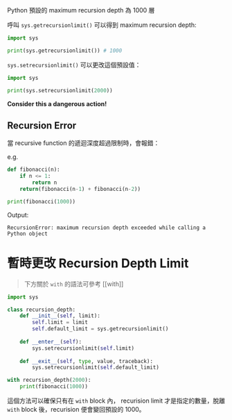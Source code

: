 Python 預設的 maximum recursion depth 為 1000 層

呼叫 `sys.getrecursionlimit()` 可以得到 maximum recursion depth:

```Python
import sys

print(sys.getrecursionlimit()) # 1000
```

`sys.setrecursionlimit()` 可以更改這個預設值：

```Python
import sys

print(sys.setrecursionlimit(2000))
```

**Consider this a dangerous action!**

## Recursion Error

當 recursive function 的遞迴深度超過限制時，會報錯：

e.g.

```Python
def fibonacci(n):
	if n <= 1:
		return n
	return(fibonacci(n-1) + fibonacci(n-2))

print(fibonacci(1000))
```

Output:

`RecursionError: maximum recursion depth exceeded while calling a Python object`

# 暫時更改 Recursion Depth Limit

>下方關於 `with` 的語法可參考 [[with]]

```Python
import sys

class recursion_depth:
	def __init__(self, limit):
		self.limit = limit
		self.default_limit = sys.getrecursionlimit()
	
	def __enter__(self):
		sys.setrecursionlimit(self.limit)
	
	def __exit__(self, type, value, traceback):
		sys.setrecursionlimit(self.default_limit)

with recursion_depth(2000):
	print(fibonacci(1000))
```

這個方法可以確保只有在 `with` block 內， recurision limit 才是指定的數量，脫離 `with` block 後，recurision 便會變回預設的 1000。
